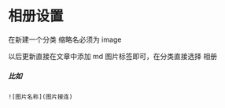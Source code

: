 # 相册设置

在新建一个分类 缩略名必须为 image 

以后更新直接在文章中添加 md 图片标签即可，在分类直接选择 相册 

##### 比如

```
![图片名称](图片接连)
```

